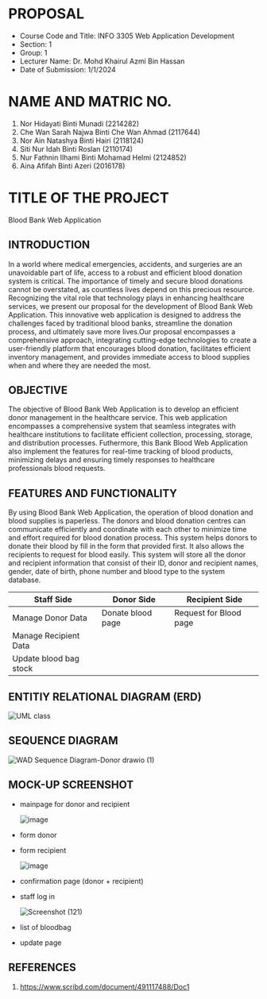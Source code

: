 # PROPOSAL

  - Course Code and Title: INFO 3305 Web Application Development
  - Section: 1
  - Group: 1
  - Lecturer Name: Dr. Mohd Khairul Azmi Bin Hassan
  - Date of Submission: 1/1/2024
  
# NAME AND MATRIC NO.

  1. Nor Hidayati Binti Munadi (2214282)
  2. Che Wan Sarah Najwa Binti Che Wan Ahmad (2117644)
  3. Nor Ain Natashya Binti Hairi (2118124)
  4. Siti Nur Idah Binti Roslan (2110174)
  5. Nur Fathnin Ilhami Binti Mohamad Helmi (2124852)
  6. Aina Afifah Binti Azeri (2016178)

# TITLE OF THE PROJECT 

  Blood Bank Web Application

## INTRODUCTION

  In a world where medical emergencies, accidents, and surgeries are an unavoidable part of life, access to a robust and efficient blood donation system is critical. 
  The importance of timely and secure blood donations cannot be overstated, as countless lives depend on this precious resource. Recognizing the vital role that technology 
  plays in enhancing healthcare services, we present our proposal for the development of Blood Bank Web Application. This innovative web application is designed to address 
  the challenges faced by traditional blood banks, streamline the donation process, and ultimately save more lives.Our proposal encompasses a comprehensive approach, integrating 
  cutting-edge technologies to create a user-friendly platform that encourages blood donation, facilitates efficient inventory management, and provides immediate access to 
  blood supplies when and where they are needed the most.

## OBJECTIVE

  The objective of Blood Bank Web Application is to develop an efficient donor management in the healthcare service. This web application encompasses a comprehensive system that seamless   integrates with healthcare institutions to facilitate efficient collection, processing, storage, and distribution processes. Futhermore, this Bank Blood Web Application also implement    the features for real-time tracking of blood products, minimizing delays and ensuring timely responses to healthcare professionals blood requests.

## FEATURES AND FUNCTIONALITY

By using Blood Bank Web Application, the operation of blood donation and blood supplies is paperless. The donors and blood donation centres can communicate efficiently and coordinate with each other to minimize time and effort required for blood donation process. This system helps donors to donate their blood by fill in the form that provided first. It also allows the recipients to request for blood easily. This system will store all the donor and recipient information that consist of their ID, donor and recipient names, gender, date of birth, phone number and blood type to the system database.


| Staff Side | Donor Side | Recipient Side |
| --- | --- | --- |
| Manage Donor Data | Donate blood page | Request for Blood page |
| Manage Recipient Data |
| Update blood bag stock |



  

## ENTITIY RELATIONAL DIAGRAM (ERD)
![UML class](https://github.com/idahh02/README.md/assets/154742278/899a78ee-68ad-4d10-9bdf-6cf399c1c674)


## SEQUENCE DIAGRAM
![WAD Sequence Diagram-Donor drawio (1)](https://github.com/idahh02/README.md/assets/101859532/11aea8b7-7307-4753-90b7-5e65e355ef4d)

## MOCK-UP SCREENSHOT

- mainpage for donor and recipient
  
  ![image](https://github.com/idahh02/README.md/assets/92359703/1124c550-7859-4163-9d5b-a17ea04f1f6e)

- form donor
  
- form recipient
  
  ![image](https://github.com/idahh02/README.md/assets/92359703/93768557-2ff9-480d-925f-d499fe10d392)


  
- confirmation page (donor + recipient)
  
- staff log in
  
  ![Screenshot (121)](https://github.com/idahh02/README.md/assets/101694420/086161eb-e759-4744-baa4-1d394ab400c5)

- list of bloodbag
  
- update page
  
## REFERENCES
  1. https://www.scribd.com/document/491117488/Doc1
